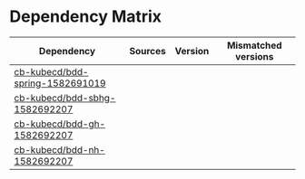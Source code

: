 # Dependency Matrix

Dependency | Sources | Version | Mismatched versions
---------- | ------- | ------- | -------------------
[cb-kubecd/bdd-spring-1582691019](https://github.com/cb-kubecd/bdd-spring-1582691019.git) |  | []() | 
[cb-kubecd/bdd-sbhg-1582692207](https://github.com/cb-kubecd/bdd-sbhg-1582692207.git) |  | []() | 
[cb-kubecd/bdd-gh-1582692207](https://github.com/cb-kubecd/bdd-gh-1582692207.git) |  | []() | 
[cb-kubecd/bdd-nh-1582692207](https://github.com/cb-kubecd/bdd-nh-1582692207.git) |  | []() | 
